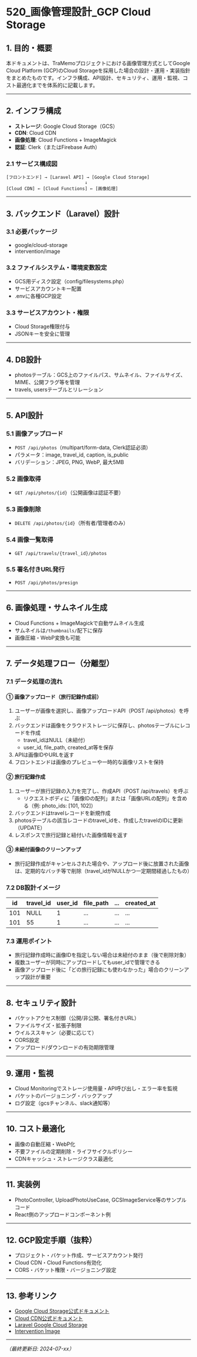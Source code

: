 # 520_画像管理設計_GCP Cloud Storage

## 1. 目的・概要
本ドキュメントは、TraMemoプロジェクトにおける画像管理方式としてGoogle Cloud Platform (GCP)のCloud Storageを採用した場合の設計・運用・実装指針をまとめたものです。インフラ構成、API設計、セキュリティ、運用・監視、コスト最適化までを体系的に記載します。

---

## 2. インフラ構成
- **ストレージ**: Google Cloud Storage（GCS）
- **CDN**: Cloud CDN
- **画像処理**: Cloud Functions + ImageMagick
- **認証**: Clerk（またはFirebase Auth）

### 2.1 サービス構成図
```
[フロントエンド] → [Laravel API] → [Google Cloud Storage]
                              ↓
[Cloud CDN] ← [Cloud Functions] ← [画像処理]
```

---

## 3. バックエンド（Laravel）設計
### 3.1 必要パッケージ
- google/cloud-storage
- intervention/image

### 3.2 ファイルシステム・環境変数設定
- GCS用ディスク設定（config/filesystems.php）
- サービスアカウントキー配置
- .envに各種GCP設定

### 3.3 サービスアカウント・権限
- Cloud Storage権限付与
- JSONキーを安全に管理

---

## 4. DB設計
- photosテーブル：GCS上のファイルパス、サムネイル、ファイルサイズ、MIME、公開フラグ等を管理
- travels, usersテーブルとリレーション

---

## 5. API設計
### 5.1 画像アップロード
- `POST /api/photos`（multipart/form-data, Clerk認証必須）
- パラメータ：image, travel_id, caption, is_public
- バリデーション：JPEG, PNG, WebP, 最大5MB

### 5.2 画像取得
- `GET /api/photos/{id}`（公開画像は認証不要）

### 5.3 画像削除
- `DELETE /api/photos/{id}`（所有者/管理者のみ）

### 5.4 画像一覧取得
- `GET /api/travels/{travel_id}/photos`

### 5.5 署名付きURL発行
- `POST /api/photos/presign`

---

## 6. 画像処理・サムネイル生成
- Cloud Functions + ImageMagickで自動サムネイル生成
- サムネイルは`/thumbnails/`配下に保存
- 画像圧縮・WebP変換も可能

---

## 7. データ処理フロー（分離型）

### 7.1 データ処理の流れ

#### ① 画像アップロード（旅行記録作成前）
1. ユーザーが画像を選択し、画像アップロードAPI（POST /api/photos）を呼ぶ
2. バックエンドは画像をクラウドストレージに保存し、photosテーブルにレコードを作成
    - travel_idはNULL（未紐付）
    - user_id, file_path, created_at等を保存
3. APIは画像IDやURLを返す
4. フロントエンドは画像のプレビューや一時的な画像リストを保持

#### ② 旅行記録作成
1. ユーザーが旅行記録の入力を完了し、作成API（POST /api/travels）を呼ぶ
    - リクエストボディに「画像IDの配列」または「画像URLの配列」を含める（例: photo_ids: [101, 102]）
2. バックエンドはtravelレコードを新規作成
3. photosテーブルの該当レコードのtravel_idを、作成したtravelのIDに更新（UPDATE）
4. レスポンスで旅行記録と紐付いた画像情報を返す

#### ③ 未紐付画像のクリーンアップ
- 旅行記録作成がキャンセルされた場合や、アップロード後に放置された画像は、定期的なバッチ等で削除（travel_idがNULLかつ一定期間経過したもの）

### 7.2 DB設計イメージ

| id  | travel_id | user_id | file_path | ... | created_at |
|-----|-----------|---------|-----------|-----|------------|
|101  | NULL      | 1       | ...       | ... | ...        | ←アップロード直後
|101  | 55        | 1       | ...       | ... | ...        | ←旅行記録作成後

### 7.3 運用ポイント
- 旅行記録作成時に画像IDを指定しない場合は未紐付のまま（後で削除対象）
- 複数ユーザーが同時にアップロードしてもuser_idで管理できる
- 画像アップロード後に「どの旅行記録にも使わなかった」場合のクリーンアップ設計が重要

---


## 8. セキュリティ設計
- バケットアクセス制御（公開/非公開、署名付きURL）
- ファイルサイズ・拡張子制限
- ウイルススキャン（必要に応じて）
- CORS設定
- アップロード/ダウンロードの有効期限管理

---

## 9. 運用・監視
- Cloud Monitoringでストレージ使用量・API呼び出し・エラー率を監視
- バケットのバージョニング・バックアップ
- ログ設定（gcsチャンネル、slack通知等）

---

## 10. コスト最適化
- 画像の自動圧縮・WebP化
- 不要ファイルの定期削除・ライフサイクルポリシー
- CDNキャッシュ・ストレージクラス最適化

---

## 11. 実装例
- PhotoController, UploadPhotoUseCase, GCSImageService等のサンプルコード
- React側のアップロードコンポーネント例

---

## 12. GCP設定手順（抜粋）
- プロジェクト・バケット作成、サービスアカウント発行
- Cloud CDN・Cloud Functions有効化
- CORS・バケット権限・バージョニング設定

---

## 13. 参考リンク
- [Google Cloud Storage公式ドキュメント](https://cloud.google.com/storage/docs)
- [Cloud CDN公式ドキュメント](https://cloud.google.com/cdn/docs)
- [Laravel Google Cloud Storage](https://github.com/spatie/laravel-google-cloud-storage)
- [Intervention Image](https://image.intervention.io/)

---

*（最終更新日: 2024-07-xx）* 